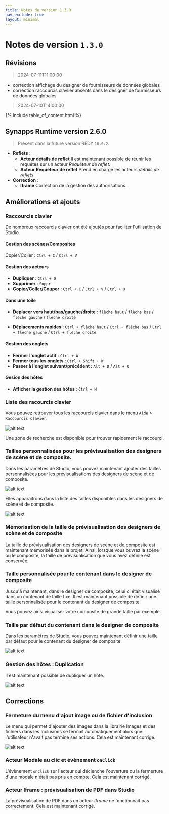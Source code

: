 ```yaml
---
title: Notes de version 1.3.0
nav_exclude: true
layout: minimal
---
```


# Notes de version `1.3.0`

## Révisions

> 2024-07-11T11:00:00

- correction affichage du designer de fournisseurs de données globales
- correction raccourcis clavlier absents dans le designer de fournisseurs de données globales

> 2024-07-10T14:00:00

{% include table_of_content.html %}

## Synapps Runtime version 2.6.0

> Présent dans la future version REDY `16.0.2`.

- **Reflets** :
  - **Acteur détails de reflet** Il est maintenant possible de réunir les requêtes sur un acteur *Requêteur de reflet*.
  - **Acteur Requêteur de reflet** Prend en charge les acteurs *détails de reflets*.
- **Correction** :
  - **Iframe** Correction de la gestion des authorisations.


## Améliorations et ajouts

### Raccourcis clavier

De nombreux raccourcis clavier ont été ajoutés pour faciliter l'utilisation de Studio.

#### Gestion des scènes/Composites

Copier/Coller : `Ctrl + C` / `Ctrl + V`

#### Gestion des acteurs

- **Dupliquer** : `Ctrl + D`
- **Supprimer** : `Suppr`
- **Copier/Coller/Couper** : `Ctrl + C` / `Ctrl + V` / `Ctrl + X`

#### Dans une toile

- **Deplacer vers haut/bas/gauche/droite** : `flèche haut` / `flèche bas` / `flèche gauche` / `flèche droite`

- **Déplacements rapides** : `Ctrl + flèche haut` / `Ctrl + flèche bas` / `Ctrl + flèche gauche` / `Ctrl + flèche droite`

#### Gestion des onglets

- **Fermer l'onglet actif** : `Ctrl + W`
- **Fermer tous les onglets** : `Ctrl + Shift + W`
- **Passer à l'onglet suivant/précédent** : `Alt + D` / `Alt + Q`

#### Gesion des hôtes

- **Afficher la gestion des hôtes** : `Ctrl + H`

### Liste des racourcis clavier
Vous pouvez retrouver tous les raccourcis clavier dans le menu `Aide` > `Raccourcis clavier`.

![alt text](assets/1.3.0/image04.png)

Une zone de recherche est disponible pour trouver rapidement le raccourci.

### Tailles personnalisées pour les prévisualisation des designers de scène et de composite.

Dans les paramètres de Studio, vous pouvez maintenant ajouter des tailles personnalisées pour les prévisualisations des designers de scène et de composite.

![alt text](assets/1.3.0/image01.png)

Elles apparaitrons dans la liste des tailles disponibles dans les designers de scène et de composite.

![alt text](assets/1.3.0/image02.png)

### Mémorisation de la taille de prévisualisation des designers de scène et de composite

La taille de prévisualisation des designers de scène et de composite est maintenant mémorisée dans le projet. Ainsi, lorsque vous ouvrez la scène ou le composite, la taille de prévisualisation que vous avez définie est conservée.

### Taille personnalisée pour le contenant dans le designer de composite

Jusqu'à maintenant, dans le designer de composite, celui ci était visualisé dans un contenant de taille fixe. Il est maintenant possible de définir une taille personnalisée pour le contenant du designer de composite.


Vous pouvez ainsi visualiser votre composite de grande taille par exemple.

### Taille par défaut du contenant dans le designer de composite

Dans les paramètres de Studio, vous pouvez maintenant définir une taille par défaut pour le contenant du designer de composite.


![alt text](assets/1.3.0/image03.png)


### Gestion des hôtes : Duplication

Il est maintenant possible de dupliquer un hôte.


![alt text](assets/1.3.0/host-duplicate.gif)


## Corrections

### Fermeture du menu d'ajout image ou de fichier d'inclusion

Le menu qui permet d'ajouter des images dans la librairie Images et des fichiers dans les Inclusions se fermait automatiquement alors que l'utilisateur n'avait pas terminé ses actions. Cela est maintenant corrigé.

![alt text](assets/1.3.0/menu-images.gif)

### Acteur **Modale au clic** et évènement `onClick`

L'évènement `onClick` sur l'acteur qui déclenche l'ouverture ou la fermerture d'une modale n'était pas pris en compte. Cela est maintenant corrigé.

### Acteur **Iframe** : prévisualisation de PDF dans Studio

La prévisualisation de PDF dans un acteur *Iframe* ne fonctionnait pas correctement. Cela est maintenant corrigé.
